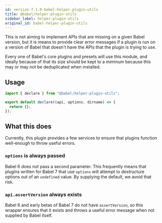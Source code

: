 ```yaml
---
id: version-7.1.0-babel-helper-plugin-utils
title: @babel/helper-plugin-utils
sidebar_label: helper-plugin-utils
original_id: babel-helper-plugin-utils
---
```



This is not aiming to implement APIs that are missing on a given Babel version,
but it is means to provide clear error messages if a plugin is run on a version
of Babel that doesn't have the APIs that the plugin is trying to use.

Every one of Babel's core plugins and presets will use this module, and ideally
because of that its size should be kept to a miminum because this may or may
not be deduplicated when installed.


## Usage

```js
import { declare } from "@babel/helper-plugin-utils";

export default declare((api, options, dirname) => {
  return {};
});
```


## What this does

Currently, this plugin provides a few services to ensure that plugins function
well-enough to throw useful errors.

### `options` is always passed

Babel 6 does not pass a second parameter. This frequently means that plugins
written for Babel 7 that use `options` will attempt to destructure options
out of an `undefined` value. By supplying the default, we avoid that risk.

### `api.assertVersion` always exists

Babel 6 and early betas of Babel 7 do not have `assertVersion`, so this
wrapper ensures that it exists and throws a useful error message when not
supplied by Babel itself.

